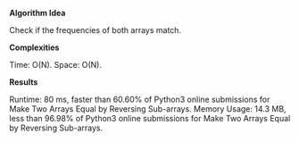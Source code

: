 **Algorithm Idea**

Check if the frequencies of both 
arrays match. 

**Complexities**

Time: O(N).
Space: O(N).

**Results**

Runtime: 80 ms, faster than 60.60% of Python3 online submissions for Make Two Arrays Equal by Reversing Sub-arrays.
Memory Usage: 14.3 MB, less than 96.98% of Python3 online submissions for Make Two Arrays Equal by Reversing Sub-arrays.

